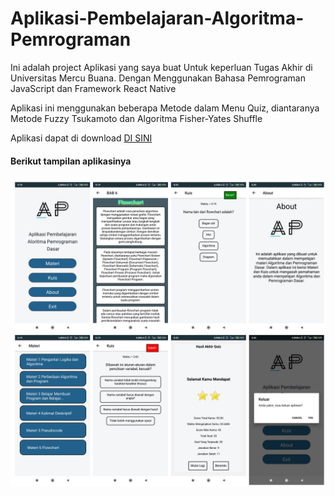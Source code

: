 # Aplikasi-Pembelajaran-Algoritma-Pemrograman
Ini adalah project Aplikasi yang saya buat Untuk keperluan Tugas Akhir di Universitas Mercu Buana. Dengan Menggunakan Bahasa Pemrograman JavaScript dan Framework React Native

Aplikasi ini menggunakan beberapa Metode dalam Menu Quiz, diantaranya Metode Fuzzy Tsukamoto dan Algoritma Fisher-Yates Shuffle

Aplikasi dapat di download [DI SINI](https://github.com/amatsantoz/Aplikasi-Pembelajaran-Algoritma-Pemrograman/raw/main/AP%20%5BAplikasi%20Pembelajaran%20Algoritma%20Pemrograman%5D.apk)

#### Berikut tampilan aplikasinya

 ![Tampilan](https://github.com/amatsantoz/Aplikasi-Pembelajaran-Algoritma-Pemrograman/blob/main/Screeshot/Collage.png)

